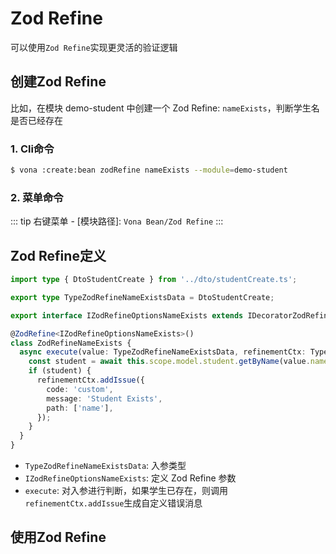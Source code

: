 # Zod Refine

可以使用`Zod Refine`实现更灵活的验证逻辑

## 创建Zod Refine

比如，在模块 demo-student 中创建一个 Zod Refine: `nameExists`，判断学生名是否已经存在

### 1. Cli命令

``` bash
$ vona :create:bean zodRefine nameExists --module=demo-student
```

### 2. 菜单命令

::: tip
右键菜单 - [模块路径]: `Vona Bean/Zod Refine`
:::

## Zod Refine定义

``` typescript
import type { DtoStudentCreate } from '../dto/studentCreate.ts';

export type TypeZodRefineNameExistsData = DtoStudentCreate;

export interface IZodRefineOptionsNameExists extends IDecoratorZodRefineOptions {}

@ZodRefine<IZodRefineOptionsNameExists>()
class ZodRefineNameExists {
  async execute(value: TypeZodRefineNameExistsData, refinementCtx: TypeRefinementCtx, _options: IZodRefineOptionsNameExists) {
    const student = await this.scope.model.student.getByName(value.name);
    if (student) {
      refinementCtx.addIssue({
        code: 'custom',
        message: 'Student Exists',
        path: ['name'],
      });
    }
  }
}
```

- `TypeZodRefineNameExistsData`: 入参类型
- `IZodRefineOptionsNameExists`: 定义 Zod Refine 参数
- `execute`: 对入参进行判断，如果学生已存在，则调用`refinementCtx.addIssue`生成自定义错误消息

## 使用Zod Refine





